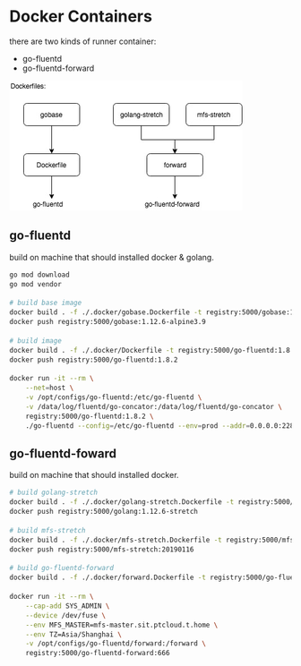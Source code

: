# Docker Containers

there are two kinds of runner container:

- go-fluentd
- go-fluentd-forward

![relations](./dockerfile-relations.jpg)


## go-fluentd

build on machine that should installed docker & golang.

```sh
go mod download
go mod vendor

# build base image
docker build . -f ./.docker/gobase.Dockerfile -t registry:5000/gobase:1.12.6-alpine3.9
docker push registry:5000/gobase:1.12.6-alpine3.9

# build image
docker build . -f ./.docker/Dockerfile -t registry:5000/go-fluentd:1.8.2
docker push registry:5000/go-fluentd:1.8.2

docker run -it --rm \
    --net=host \
    -v /opt/configs/go-fluentd:/etc/go-fluentd \
    -v /data/log/fluentd/go-concator:/data/log/fluentd/go-concator \
    registry:5000/go-fluentd:1.8.2 \
    ./go-fluentd --config=/etc/go-fluentd --env=prod --addr=0.0.0.0:22800 --log-level=error
```

## go-fluentd-foward

build on machine that should installed docker.

```sh
# build golang-stretch
docker build . -f ./.docker/golang-stretch.Dockerfile -t registry:5000/golang:1.12.6-stretch
docker push registry:5000/golang:1.12.6-stretch

# build mfs-stretch
docker build . -f ./.docker/mfs-stretch.Dockerfile -t registry:5000/mfs-stretch:20190116
docker push registry:5000/mfs-stretch:20190116

# build go-fluentd-forward
docker build . -f ./.docker/forward.Dockerfile -t registry:5000/go-fluentd-forward:666

docker run -it --rm \
    --cap-add SYS_ADMIN \
    --device /dev/fuse \
    --env MFS_MASTER=mfs-master.sit.ptcloud.t.home \
    --env TZ=Asia/Shanghai \
    -v /opt/configs/go-fluentd/forward:/forward \
    registry:5000/go-fluentd-forward:666
```
